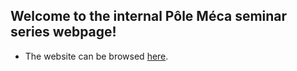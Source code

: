 ## Welcome to the internal Pôle Méca seminar series webpage!


* The website can be browsed [here](https://polemecanique.github.io/internal_seminars/).

